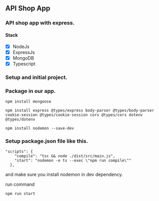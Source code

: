 ## API Shop App

### API shop app with express.

#### Stack

- [x] NodeJs
- [x] ExpressJs
- [x] MongoDB
- [x] Typescript

### Setup and initial project.

### Package in our app.

```
npm install mongoose
```

```
npm install express @types/express body-parser @types/body-parser cookie-session @types/cookie-session cors @types/cors dotenv @types/dotenv
```

```
npm install nodemon --save-dev
```

### Setup package.json file like this.

```
"scripts": {
    "compile": "tsc && node ./dist/src/main.js",
    "start": "nodemon -e ts --exec \"npm run compile\""
  },
```

and make sure you install nodemon in dev dependency.

run command

```
npm run start
```
